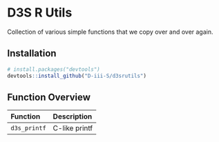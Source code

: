 
<!-- README.md is generated from README.Rmd. Please edit that file -->

# D3S R Utils

Collection of various simple functions that we copy over and over again.

## Installation

``` r
# install.packages("devtools")
devtools::install_github("D-iii-S/d3srutils")
```

## Function Overview

| Function     | Description   |
| :----------- | :------------ |
| `d3s_printf` | C-like printf |
